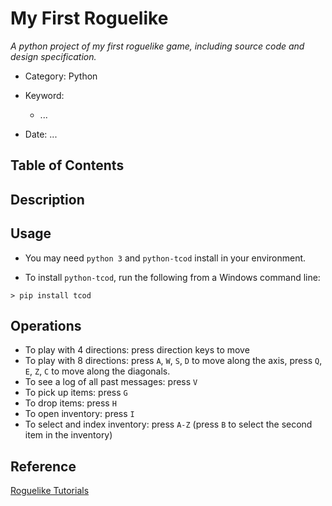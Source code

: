 # My First Roguelike

*A python project of my first roguelike game, including source code and design specification.*

- Category: Python

- Keyword: 
  - ...
- Date: ...

## Table of Contents


## Description

## Usage

- You may need `python 3` and `python-tcod` install in your environment.

- To install `python-tcod`, run the following from a Windows command line:
```
> pip install tcod
```

## Operations

- To play with 4 directions: press direction keys to move
- To play with 8 directions: press `A`, `W`, `S`, `D` to move along the axis, press `Q`, `E`, `Z`, `C` to move along the diagonals.
- To see a log of all past messages: press `V`
- To pick up items: press `G`
- To drop items: press `H`
- To open inventory: press `I`
- To select and index inventory: press `A-Z` (press `B` to select the second item in the inventory)

## Reference

[Roguelike Tutorials](http://rogueliketutorials.com/tutorials/tcod/v2/)

